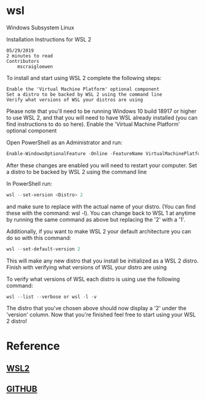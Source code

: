 # wsl
Windows Subsystem Linux

Installation Instructions for WSL 2

    05/29/2019
    2 minutes to read
    Contributors
        mscraigloewen 

To install and start using WSL 2 complete the following steps:

    Enable the 'Virtual Machine Platform' optional component
    Set a distro to be backed by WSL 2 using the command line
    Verify what versions of WSL your distros are using

Please note that you'll need to be running Windows 10 build 18917 or higher to use WSL 2, and that you will need to have WSL already installed (you can find instructions to do so here).
Enable the 'Virtual Machine Platform' optional component

Open PowerShell as an Administrator and run:
```powershell
Enable-WindowsOptionalFeature -Online -FeatureName VirtualMachinePlatform
```

After these changes are enabled you will need to restart your computer.
Set a distro to be backed by WSL 2 using the command line

In PowerShell run:
```powershell
wsl --set-version <Distro> 2
```

and make sure to replace <Distro> with the actual name of your distro. (You can find these with the command: wsl -l). You can change back to WSL 1 at anytime by running the same command as above but replacing the '2' with a '1'.

Additionally, if you want to make WSL 2 your default architecture you can do so with this command:
```powershell
wsl --set-default-version 2
```

This will make any new distro that you install be initialized as a WSL 2 distro.
Finish with verifying what versions of WSL your distro are using

To verify what versions of WSL each distro is using use the following command:
```powershell
wsl --list --verbose or wsl -l -v
```
The distro that you've chosen above should now display a '2' under the 'version' column. Now that you're finished feel free to start using your WSL 2 distro!

# Reference
## [WSL2](https://docs.microsoft.com/en-us/windows/wsl/wsl2-install)
## [GITHUB](https://github.com/microsoft/WSL/issues)

